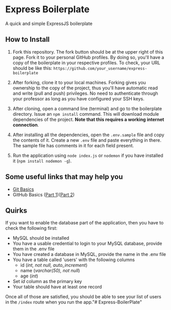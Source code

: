 # Express Boilerplate
A quick and simple ExpressJS boilerplate 

## How to Install
1. Fork this repository. The fork button should be at the upper right of this page. Fork it to your personal GitHub profiles. By doing so, you'll have a copy of the boilerplate in your respective profiles. To check, your URL should be like this: `https://github.com/your_username/express-boilerplate`

2. After forking, clone it to your local machines. Forking gives you ownership to the copy of the project, thus you'll have automatic read and write (pull and push) privileges. No need to authenticate through your professor as long as you have configured your SSH keys.

3. After cloning, open a command line (terminal) and go to the boilerplate directory. Issue an `npm install` command. This will download module dependencies of the project. **Note that this requires a working internet connection**.

4. After installing all the dependencies, open the `.env.sample` file and copy the contents of it. Create a new `.env` file and paste everything in there. The sample file has comments in it for each field present.

5. Run the application using `node index.js` or `nodemon` if you have installed it (`npm install nodemon -g`).

## Some useful links that may help you
- [Git Basics](https://rogerdudler.github.io/git-guide/)
- GitHub Basics ([Part 1](https://readwrite.com/2013/09/30/understanding-github-a-journey-for-beginners-part-1/))([Part 2](https://readwrite.com/2013/10/02/github-for-beginners-part-2/))

## Quirks

If you want to enable the database part of the application, then you have to check the following first:
- MySQL should be installed
- You have a usable credential to login to your MySQL database, provide them in the .env file
- You have created a database in MySQL, provide the name in the .env file
- You have a table called 'users' with the following columns
    - id (*int, not null, auto_increment*)
    - name (*varchar(50), not null*)
    - age (*int*)
- Set *id* column as the primary key
- Your table should have at least one record

Once all of those are satisfied, you should be able to see your list of users in the `/index` route when you run the app."# Express-BoilerPlate" 
